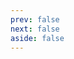 ```yaml
---
prev: false
next: false
aside: false
---
```


<template v-if="example">
    <h1 :class="$style.title">{{ example.name }}</h1>
    <div :class="$style.carousel">
      <VSlickCarousel
          ref="c1"
          v-bind="
          isAsNavFor
              ? { ...example.settings, asNavFor: c2 }
              : example.settings
          "
      >
          <div :class="$style.slide" v-for="slide of example.slides" :key="slide.text">
              <img :class="$style.img" class="img no-swipe" :src="withBase(slide.img)" />
              <p :class="$style.text">{{ slide.text }}</p>
          </div>
      </VSlickCarousel>
    </div>
    <div v-if="isAsNavFor" :class="$style.carousel">
      <VSlickCarousel
          ref="c2"
          v-bind="{ ...example.settings, groupsToShow: 6, asNavFor: c1 }"
      >
          <div :class="$style.slide" v-for="slide of example.slides" :key="slide.text">
          <img :class="$style.img" class="no-swipe" :src="withBase(slide.img)" />
          <p :class="$style.text">{{ slide.text }}</p>
          </div>
      </VSlickCarousel>
    </div>
    <h3 :class="$style.heading">Settings</h3>
    <template v-if="isAsNavFor">
      <div v-html="asNavForExampleCode1" :class="$style.code"></div>
      <div v-html="asNavForExampleCode2" :class="$style.code"></div>
    </template>
    <template v-else>
      <div v-html="exampleCode" :class="$style.code"></div>
    </template>
</template>

<script setup>
import examples from '../src/examples'
import { useData, withBase } from 'vitepress'
import { createHighlighter } from 'shiki'
import { ref, onMounted } from 'vue'
import 'vue-3-slick-carousel/style.css'
import { VSlickCarousel } from 'vue-3-slick-carousel'
import { codify } from '../src/utils'
import {
  id as asNavForId,
  codeC1,
  codeC2
} from '../src/examples/as-nav-for'

const { params } = useData()
const c1 = ref()
const c2 = ref()
const isAsNavFor = params.value.id === asNavForId
const example = Object.values(examples).find((o) => o.id === params.value.id)
const exampleCode = ref()
const asNavForExampleCode1 = ref()
const asNavForExampleCode2 = ref()

onMounted(async () => {
  if (!example.settings) return
  const highlighter = await createHighlighter({
    themes: ['nord'],
    langs: ['javascript'],
  })
  if (params.value.id === asNavForId) {
    asNavForExampleCode1.value = highlighter.codeToHtml(codeC1, {
      theme: 'nord',
      lang: 'javascript',
    })
    asNavForExampleCode2.value = highlighter.codeToHtml(codeC2, {
      theme: 'nord',
      lang: 'javascript',
    })
    return
  }
  exampleCode.value = highlighter.codeToHtml(codify(example.settings), {
    theme: 'nord',
    lang: 'javascript',
  }) 
})
</script>

<style module lang="scss">
.title {
  font-size: 20px;
  text-align: center;
}
.carousel {
  margin-top: 24px;
  padding: 0 32px;
  :global(.v-slick-arrow:before) {
    color: #ccc;
  }
  :global(.v-slick-dots li button:before) {
    color: var(--vp-c-text-1);
  }
}
.slide {
  display: flex;
  flex-direction: column;
  align-items: center;
  padding: 18px 0;
  .img {
    max-width: 70%;
  }
  .text {
    font-size: 18px;
    font-weight: 600;
    text-align: center;
    :global(.v-slick-track.center) & {
      display: none;
    }
  }
}
.heading {
  font-size: 18px;
}
.code > pre {
  padding: 12px;
  border-radius: 4px;
}

@media screen and (min-width: 600px) {
  .slide {
    .text {
      :global(.v-slick-track.center) & {
        display: block;
      }
    }
  }
}
</style>
